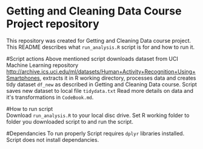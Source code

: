 Getting and Cleaning Data Course Project repository
===================================================
This repository was created for Getting and Cleaning Data course project. This README describes what `run_analysis.R` script is for and how to run it.

#Script actions
Above mentioned script downloads dataset from UCI Machine Learning repository http://archive.ics.uci.edu/ml/datasets/Human+Activity+Recognition+Using+Smartphones, 
extracts it in R working directory, processes data and creates tidy dataset `df_new` as
described in Getting and Cleaning Data course. Script saves new dataset to local 
file `tidydata.txt`
Read more details on data and it's transformations in `CodeBook.md`.  

#How to run script  
Download `run_analysis.R` to your local disc drive. Set R working folder to folder
you downloaded script to and run the script. 

#Dependancies
To run properly Script requires `dplyr` libraries installed. Script does not install
 dependancies.